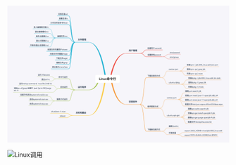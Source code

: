 ![常用命令](https://github.com/chen-eugene/Android-Interview/blob/master/image/8855bb645d8ecc35c80aa89cde5d16e5.jpg)

![Linux调用]()
